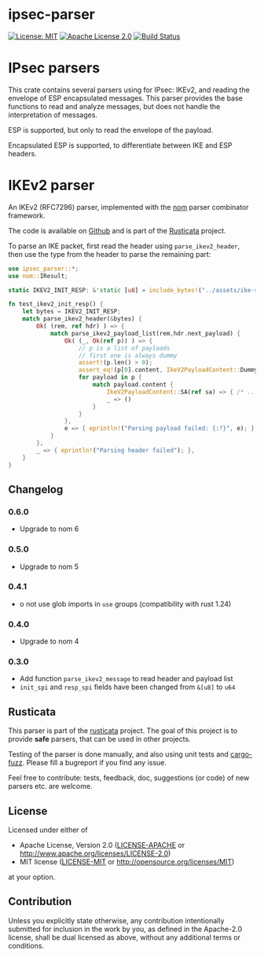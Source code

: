 # ipsec-parser

[![License: MIT](https://img.shields.io/badge/License-MIT-yellow.svg)](./LICENSE-MIT)
[![Apache License 2.0](https://img.shields.io/badge/License-Apache%202.0-blue.svg)](./LICENSE-APACHE)
[![Build Status](https://travis-ci.org/rusticata/ipsec-parser.svg?branch=master)](https://travis-ci.org/rusticata/ipsec-parser)

<!-- cargo-sync-readme start -->

# IPsec parsers

This crate contains several parsers using for IPsec: IKEv2, and reading the envelope of ESP
encapsulated messages.
This parser provides the base functions to read and analyze messages, but does not handle the
interpretation of messages.

ESP is supported, but only to read the envelope of the payload.

Encapsulated ESP is supported, to differentiate between IKE and ESP headers.

# IKEv2 parser

An IKEv2 (RFC7296) parser, implemented with the [nom](https://github.com/Geal/nom)
parser combinator framework.

The code is available on [Github](https://github.com/rusticata/ipsec-parser)
and is part of the [Rusticata](https://github.com/rusticata) project.

To parse an IKE packet, first read the header using `parse_ikev2_header`, then use the type
from the header to parse the remaining part:


```rust
use ipsec_parser::*;
use nom::IResult;

static IKEV2_INIT_RESP: &'static [u8] = include_bytes!("../assets/ike-sa-init-resp.bin");

fn test_ikev2_init_resp() {
    let bytes = IKEV2_INIT_RESP;
    match parse_ikev2_header(&bytes) {
        Ok( (rem, ref hdr) ) => {
            match parse_ikev2_payload_list(rem,hdr.next_payload) {
                Ok( (_, Ok(ref p)) ) => {
                    // p is a list of payloads
                    // first one is always dummy
                    assert!(p.len() > 0);
                    assert_eq!(p[0].content, IkeV2PayloadContent::Dummy);
                    for payload in p {
                        match payload.content {
                            IkeV2PayloadContent::SA(ref sa) => { /* .. */ },
                            _ => ()
                        }
                    }
                },
                e => { eprintln!("Parsing payload failed: {:?}", e); },
            }
        },
        _ => { eprintln!("Parsing header failed"); },
    }
}
```

<!-- cargo-sync-readme end -->

## Changelog

### 0.6.0

- Upgrade to nom 6

### 0.5.0

- Upgrade to nom 5

### 0.4.1

- o not use glob imports in `use` groups (compatibility with rust 1.24)

### 0.4.0

- Upgrade to nom 4

### 0.3.0

* Add function `parse_ikev2_message` to read header and payload list
* `init_spi` and `resp_spi` fields have been changed from `&[u8]` to `u64`

## Rusticata

This parser is part of the [rusticata](https://github.com/rusticata) project.
The goal of this project is to provide **safe** parsers, that can be used in other projects.

Testing of the parser is done manually, and also using unit tests and
[cargo-fuzz](https://github.com/rust-fuzz/cargo-fuzz). Please fill a bugreport if you find any issue.

Feel free to contribute: tests, feedback, doc, suggestions (or code) of new parsers etc. are welcome.

## License

Licensed under either of

 * Apache License, Version 2.0
   ([LICENSE-APACHE](LICENSE-APACHE) or http://www.apache.org/licenses/LICENSE-2.0)
 * MIT license
   ([LICENSE-MIT](LICENSE-MIT) or http://opensource.org/licenses/MIT)

at your option.

## Contribution

Unless you explicitly state otherwise, any contribution intentionally submitted
for inclusion in the work by you, as defined in the Apache-2.0 license, shall be
dual licensed as above, without any additional terms or conditions.
